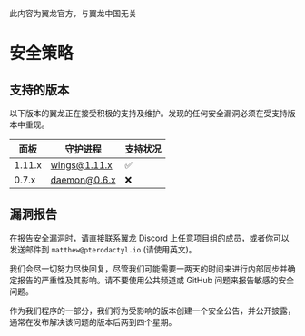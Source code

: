 此内容为翼龙官方，与翼龙中国无关
# 安全策略

## 支持的版本

以下版本的翼龙正在接受积极的支持及维护。发现的任何安全漏洞必须在受支持版本中重现。

| 面板  | 守护进程       | 支持状况          |
|--------|--------------| ------------------ |
| 1.11.x | wings@1.11.x | :white_check_mark: |
| 0.7.x  | daemon@0.6.x | :x:                |


## 漏洞报告

在报告安全漏洞时，请直接联系翼龙 Discord 上任意项目组的成员，或者你可以发送邮件到 `matthew@pterodactyl.io` (请使用英文)。

我们会尽一切努力尽快回复，尽管我们可能需要一两天的时间来进行内部同步并确定报告的严重性及其影响。请不要使用公共频道或 GitHub 问题来报告敏感的安全问题。

作为我们程序的一部分，我们将为受影响的版本创建一个安全公告，并公开披露，通常在发布解决该问题的版本后两到四个星期。
